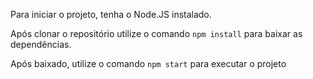 Para iniciar o projeto, tenha o Node.JS instalado.

Após clonar o repositório utilize o comando `npm install` para baixar as dependências.

Após baixado, utilize o comando `npm start` para executar o projeto